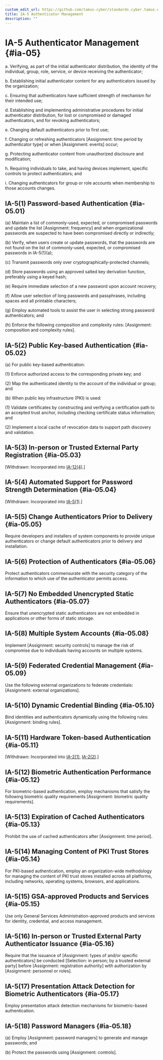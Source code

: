 ```yaml
---
custom_edit_url: https://github.com/tamus-cyber/standards.cyber.tamus.edu/tree/main/content/tamus.edu/TAMUS_profile.xml
title: IA-5 Authenticator Management
description: ""
---
```


# IA-5 Authenticator Management {#ia-05}

a. Verifying, as part of the initial authenticator distribution, the identity of the individual, group, role, service, or device receiving the authenticator;

b. Establishing initial authenticator content for any authenticators issued by the organization;

c. Ensuring that authenticators have sufficient strength of mechanism for their intended use;

d. Establishing and implementing administrative procedures for initial authenticator distribution, for lost or compromised or damaged authenticators, and for revoking authenticators;

e. Changing default authenticators prior to first use;

f. Changing or refreshing authenticators [Assignment: time period by authenticator type] or when [Assignment: events] occur;

g. Protecting authenticator content from unauthorized disclosure and modification;

h. Requiring individuals to take, and having devices implement, specific controls to protect authenticators; and

i. Changing authenticators for group or role accounts when membership to those accounts changes.

## IA-5(1) Password-based Authentication {#ia-05.01}

(a) Maintain a list of commonly-used, expected, or compromised passwords and update the list [Assignment: frequency] and when organizational passwords are suspected to have been compromised directly or indirectly;

(b) Verify, when users create or update passwords, that the passwords are not found on the list of commonly-used, expected, or compromised passwords in IA-5(1)(a);

(c) Transmit passwords only over cryptographically-protected channels;

(d) Store passwords using an approved salted key derivation function, preferably using a keyed hash;

(e) Require immediate selection of a new password upon account recovery;

(f) Allow user selection of long passwords and passphrases, including spaces and all printable characters;

(g) Employ automated tools to assist the user in selecting strong password authenticators; and

(h) Enforce the following composition and complexity rules: [Assignment: composition and complexity rules].

## IA-5(2) Public Key-based Authentication {#ia-05.02}

(a) For public key-based authentication:

(1) Enforce authorized access to the corresponding private key; and

(2) Map the authenticated identity to the account of the individual or group; and

(b) When public key infrastructure (PKI) is used:

(1) Validate certificates by constructing and verifying a certification path to an accepted trust anchor, including checking certificate status information; and

(2) Implement a local cache of revocation data to support path discovery and validation.

## IA-5(3) In-person or Trusted External Party Registration {#ia-05.03}

[Withdrawn: Incorporated into [IA-12(4)](../ia/ia-12#ia-12.04).]

## IA-5(4) Automated Support for Password Strength Determination {#ia-05.04}

[Withdrawn: Incorporated into [IA-5(1)](../ia/ia-05#ia-05.01).]

## IA-5(5) Change Authenticators Prior to Delivery {#ia-05.05}

Require developers and installers of system components to provide unique authenticators or change default authenticators prior to delivery and installation.

## IA-5(6) Protection of Authenticators {#ia-05.06}

Protect authenticators commensurate with the security category of the information to which use of the authenticator permits access.

## IA-5(7) No Embedded Unencrypted Static Authenticators {#ia-05.07}

Ensure that unencrypted static authenticators are not embedded in applications or other forms of static storage.

## IA-5(8) Multiple System Accounts {#ia-05.08}

Implement [Assignment: security controls] to manage the risk of compromise due to individuals having accounts on multiple systems.

## IA-5(9) Federated Credential Management {#ia-05.09}

Use the following external organizations to federate credentials: [Assignment: external organizations].

## IA-5(10) Dynamic Credential Binding {#ia-05.10}

Bind identities and authenticators dynamically using the following rules: [Assignment: binding rules].

## IA-5(11) Hardware Token-based Authentication {#ia-05.11}

[Withdrawn: Incorporated into [IA-2(1)](../ia/ia-02#ia-02.01), [IA-2(2)](../ia/ia-02#ia-02.02).]

## IA-5(12) Biometric Authentication Performance {#ia-05.12}

For biometric-based authentication, employ mechanisms that satisfy the following biometric quality requirements [Assignment: biometric quality requirements].

## IA-5(13) Expiration of Cached Authenticators {#ia-05.13}

Prohibit the use of cached authenticators after [Assignment: time period].

## IA-5(14) Managing Content of PKI Trust Stores {#ia-05.14}

For PKI-based authentication, employ an organization-wide methodology for managing the content of PKI trust stores installed across all platforms, including networks, operating systems, browsers, and applications.

## IA-5(15) GSA-approved Products and Services {#ia-05.15}

Use only General Services Administration-approved products and services for identity, credential, and access management.

## IA-5(16) In-person or Trusted External Party Authenticator Issuance {#ia-05.16}

Require that the issuance of [Assignment: types of and/or specific authenticators] be conducted [Selection: in person; by a trusted external party] before [Assignment: registration authority] with authorization by [Assignment: personnel or roles].

## IA-5(17) Presentation Attack Detection for Biometric Authenticators {#ia-05.17}

Employ presentation attack detection mechanisms for biometric-based authentication.

## IA-5(18) Password Managers {#ia-05.18}

(a) Employ [Assignment: password managers] to generate and manage passwords; and

(b) Protect the passwords using [Assignment: controls].

